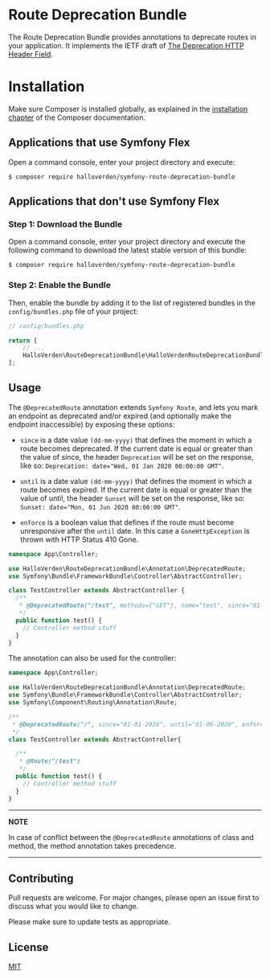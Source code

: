 Route Deprecation Bundle
==============================
The Route Deprecation Bundle provides annotations to deprecate routes in your application. It implements the IETF draft  of [The Deprecation HTTP Header Field](https://tools.ietf.org/id/draft-dalal-deprecation-header-03.html).  

Installation
============

Make sure Composer is installed globally, as explained in the
[installation chapter](https://getcomposer.org/doc/00-intro.md)
of the Composer documentation.

Applications that use Symfony Flex
----------------------------------

Open a command console, enter your project directory and execute:

```console
$ composer require halloverden/symfony-route-deprecation-bundle
```

Applications that don't use Symfony Flex
----------------------------------------

### Step 1: Download the Bundle

Open a command console, enter your project directory and execute the
following command to download the latest stable version of this bundle:

```console
$ composer require halloverden/symfony-route-deprecation-bundle
```

### Step 2: Enable the Bundle

Then, enable the bundle by adding it to the list of registered bundles
in the `config/bundles.php` file of your project:

```php
// config/bundles.php

return [
    // ...
    HalloVerden\RouteDeprecationBundle\HalloVerdenRouteDeprecationBundle::class => ['all' => true],
];
```

## Usage

The `@DeprecatedRoute` annotation extends `Symfony Route`, and lets you mark an endpoint as deprecated and/or expired (and optionally make the endpoint inaccessible) by exposing these options: 
- `since` is a date value `(dd-mm-yyyy)` that defines the moment in which a route becomes deprecated. If the current date is equal or greater than the value of since, the header `Deprecation` will be set on the response, like so:
 `Deprecation: date="Wed, 01 Jan 2020 00:00:00 GMT"`.
 
- `until` is a date value `(dd-mm-yyyy)` that defines the moment in which a route becomes expired. If the current date is equal or greater than the value of until, the header `Sunset` will be set on the response, like so:
  `Sunset: date="Mon, 01 Jun 2020 00:00:00 GMT"`.
  
- `enforce` is a boolean value that defines if the route must become unresponsive after the `until` date. In this case a `GoneHttpException` is thrown with HTTP Status 410 Gone.

```php
namespace App\Controller;

use HalloVerden\RouteDeprecationBundle\Annotation\DeprecatedRoute;
use Symfony\Bundle\FrameworkBundle\Controller\AbstractController;

class TestController extends AbstractController {
  /**
   * @DeprecatedRoute("/test", methods={"GET"}, name="test", since="01-01-2020", until="01-06-2020", enforce=false)
   */
  public function test() {
    // Controller method stuff
  }
}
```
 
The annotation can also be used for the controller:

```php
namespace App\Controller;

use HalloVerden\RouteDeprecationBundle\Annotation\DeprecatedRoute;
use Symfony\Bundle\FrameworkBundle\Controller\AbstractController;
use Symfony\Component\Routing\Annotation\Route;

/**
 * @DeprecatedRoute("/", since="01-01-2020", until="01-06-2020", enforce=true)
 */
class TestController extends AbstractController{

  /**
   * @Route("/test")
   */
  public function test() {
    // Controller method stuff
  }
}

```

---
**NOTE**

In case of conflict between the `@DeprecatedRoute` annotations of class and method, the method annotation takes precedence. 

---

## Contributing
Pull requests are welcome. For major changes, please open an issue first to discuss what you would like to change.

Please make sure to update tests as appropriate.

## License
[MIT](https://choosealicense.com/licenses/mit/)
